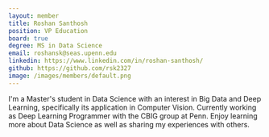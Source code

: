 ```yaml
---
layout: member
title: Roshan Santhosh
position: VP Education
board: true
degree: MS in Data Science
email: roshansk@seas.upenn.edu
linkedin: https://www.linkedin.com/in/roshan-santhosh/
github: https://github.com/rsk2327
image: /images/members/default.png
---
```

I'm a Master's student in Data Science with an interest in Big Data and Deep Learning, specifically its application in Computer Vision. Currently working as Deep Learning Programmer with the CBIG group at Penn. Enjoy learning more about Data Science as well as sharing my experiences with others. 
